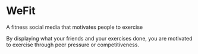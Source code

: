 # WeFit
 
A fitness social media that motivates people to exercise

By displaying what your friends and your exercises done, you are motivated to exercise through peer pressure or competitiveness.
